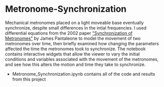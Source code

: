 # Metronome-Synchronization

Mechanical metronomes placed on a light moveable base eventually synchronize, despite small differences in the intial frequencies. I used differential equations from the 2002 paper ["Synchronization of Metronomes"](https://aapt.scitation.org/doi/pdf/10.1119/1.1501118) by James Pantaleone to model the movement of two metronomes over time, then briefly examined how changing the parameters affected the time the metronomes took to synchronize. The notebook contains interactive widgets that allow the viewer to vary the initial conditions and variables associated with the movement of the metronomes, and see how this alters the motion and time they take to synchronize.

- Metronome_Synchronization.ipynb contains all of the code and results from this project
